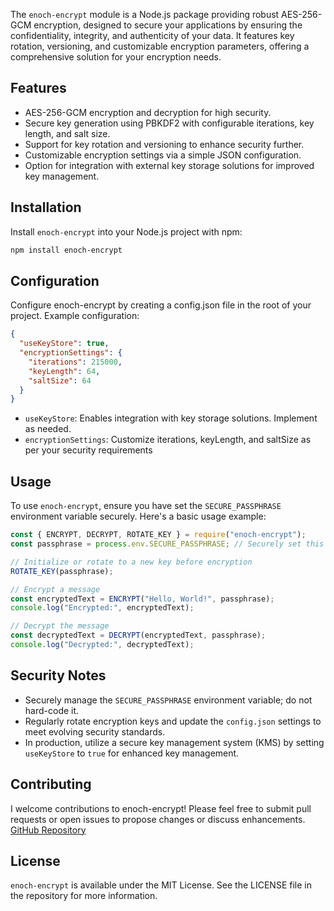 The `enoch-encrypt` module is a Node.js package providing robust AES-256-GCM
encryption, designed to secure your applications by ensuring the
confidentiality, integrity, and authenticity of your data. It features key
rotation, versioning, and customizable encryption parameters, offering a
comprehensive solution for your encryption needs.

## Features

- AES-256-GCM encryption and decryption for high security.
- Secure key generation using PBKDF2 with configurable iterations, key length,
  and salt size.
- Support for key rotation and versioning to enhance security further.
- Customizable encryption settings via a simple JSON configuration.
- Option for integration with external key storage solutions for improved key
  management.

## Installation

Install `enoch-encrypt` into your Node.js project with npm:

```bash
npm install enoch-encrypt
```

## Configuration

Configure enoch-encrypt by creating a config.json file in the root of your
project. Example configuration:

```json
{
  "useKeyStore": true,
  "encryptionSettings": {
    "iterations": 215000,
    "keyLength": 64,
    "saltSize": 64
  }
}
```

- `useKeyStore`: Enables integration with key storage solutions. Implement as
  needed.
- `encryptionSettings`: Customize iterations, keyLength, and saltSize as per
  your security requirements

## Usage

To use `enoch-encrypt`, ensure you have set the `SECURE_PASSPHRASE` environment
variable securely. Here's a basic usage example:

```javascript
const { ENCRYPT, DECRYPT, ROTATE_KEY } = require("enoch-encrypt");
const passphrase = process.env.SECURE_PASSPHRASE; // Securely set this variable

// Initialize or rotate to a new key before encryption
ROTATE_KEY(passphrase);

// Encrypt a message
const encryptedText = ENCRYPT("Hello, World!", passphrase);
console.log("Encrypted:", encryptedText);

// Decrypt the message
const decryptedText = DECRYPT(encryptedText, passphrase);
console.log("Decrypted:", decryptedText);
```

## Security Notes

- Securely manage the `SECURE_PASSPHRASE` environment variable; do not hard-code
  it.
- Regularly rotate encryption keys and update the `config.json` settings to meet
  evolving security standards.
- In production, utilize a secure key management system (KMS) by setting
  `useKeyStore` to `true` for enhanced key management.

## Contributing

I welcome contributions to enoch-encrypt! Please feel free to submit pull
requests or open issues to propose changes or discuss enhancements.
[GitHub Repository](https://github.com/CALauer/enoch-encrpyt)

## License

`enoch-encrypt` is available under the MIT License. See the LICENSE file in the
repository for more information.

```

```


